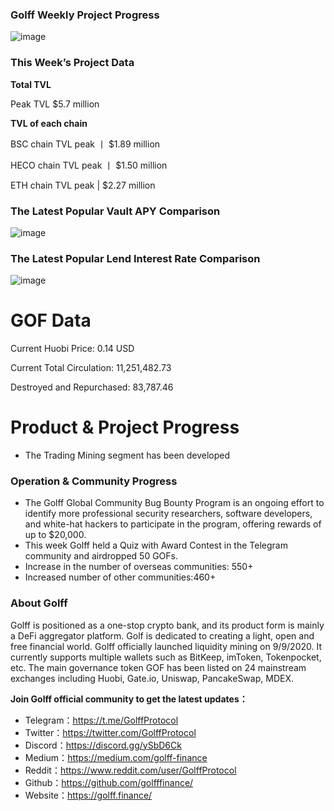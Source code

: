 ### Golff Weekly Project Progress



![image](https://docs.golff.com/blog/page/week51/1.jpg)

### This Week’s Project Data

**Total TVL**

Peak TVL $5.7 million

**TVL of each chain**

BSC chain TVL peak 丨 $1.89 million

HECO chain TVL peak 丨 $1.50 million

ETH chain TVL peak | $2.27 million

### The Latest Popular Vault APY Comparison

![image](https://docs.golff.com/blog/page/week51/2.jpg)

### The Latest Popular Lend Interest Rate Comparison

![image](https://docs.golff.com/blog/page/week51/3.jpg)

# GOF Data

Current Huobi Price: 0.14 USD

Current Total Circulation: 11,251,482.73

Destroyed and Repurchased: 83,787.46

# Product & Project Progress

- The Trading Mining segment has been developed

### Operation & Community Progress

- The Golff Global Community Bug Bounty Program is an ongoing effort to identify more professional security researchers, software developers, and white-hat hackers to participate in the program, offering rewards of up to $20,000.
- This week Golff held a Quiz with Award Contest in the Telegram community and airdropped 50 GOFs.
- Increase in the number of overseas communities: 550+
- Increased number of other communities:460+

### About Golff

Golff is positioned as a one-stop crypto bank, and its product form is mainly a DeFi aggregator platform. Golf is dedicated to creating a light, open and free financial world. Golff officially launched liquidity mining on 9/9/2020. It currently supports multiple wallets such as BitKeep, imToken, Tokenpocket, etc. The main governance token GOF has been listed on 24 mainstream exchanges including Huobi, Gate.io, Uniswap, PancakeSwap, MDEX.

**Join Golff official community to get the latest updates：**

- Telegram：https://t.me/GolffProtocol
- Twitter：https://twitter.com/GolffProtocol
- Discord：https://discord.gg/ySbD6Ck
- Medium：https://medium.com/golff-finance
- Reddit：https://www.reddit.com/user/GolffProtocol
- Github：https://github.com/golfffinance/
- Website：https://golff.finance/